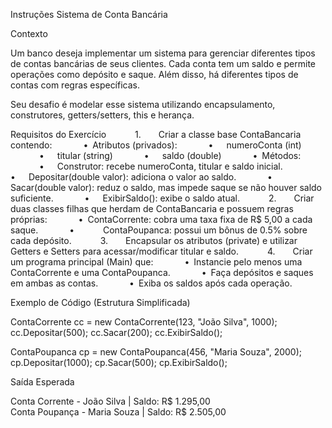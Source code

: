 Instruções
Sistema de Conta Bancária

Contexto

Um banco deseja implementar um sistema para gerenciar diferentes tipos de contas bancárias de seus clientes. Cada conta tem um saldo e permite operações como depósito e saque. Além disso, há diferentes tipos de contas com regras específicas.

Seu desafio é modelar esse sistema utilizando encapsulamento, construtores, getters/setters, this e herança.

Requisitos do Exercício
      1.    Criar a classe base ContaBancaria contendo:
          • Atributos (privados):
              •   numeroConta (int)
              •   titular (string)
              •   saldo (double)
          • Métodos:
              •   Construtor: recebe numeroConta, titular e saldo inicial.
              •   Depositar(double valor): adiciona o valor ao saldo.
              •   Sacar(double valor): reduz o saldo, mas impede saque se não houver saldo suficiente.
              •   ExibirSaldo(): exibe o saldo atual.
      2.    Criar duas classes filhas que herdam de ContaBancaria e possuem regras próprias:
          • ContaCorrente: cobra uma taxa fixa de R$ 5,00 a cada saque.
          •       ContaPoupanca: possui um bônus de 0.5% sobre cada depósito.
      3.    Encapsular os atributos (private) e utilizar Getters e Setters para acessar/modificar titular e saldo.
      4.    Criar um programa principal (Main) que:
          • Instancie pelo menos uma ContaCorrente e uma ContaPoupanca.
          • Faça depósitos e saques em ambas as contas.
          • Exiba os saldos após cada operação.

Exemplo de Código (Estrutura Simplificada)

ContaCorrente cc = new ContaCorrente(123, "João Silva", 1000);
cc.Depositar(500);
cc.Sacar(200);
cc.ExibirSaldo();

ContaPoupanca cp = new ContaPoupanca(456, "Maria Souza", 2000);
cp.Depositar(1000);
cp.Sacar(500);
cp.ExibirSaldo();

Saída Esperada

Conta Corrente - João Silva | Saldo: R$ 1.295,00  
Conta Poupança - Maria Souza | Saldo: R$ 2.505,00  
